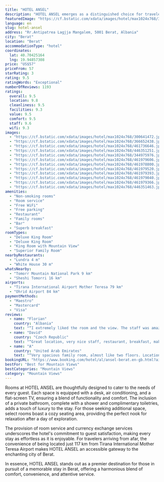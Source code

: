 ```yaml
---
title: "HOTEL ANSEL"
description: "HOTEL ANSEL emerges as a distinguished choice for travelers seeking comfort and convenience in the heart of Berat."
featuredImage: "https://cf.bstatic.com/xdata/images/hotel/max1024x768/300641472.jpg?k=f096ab072697603d6ce977b91aaa432b5ab2c4393351ee90bbd7871ba69feb0a&o=&hp=1"
language: en
slug: hotel-ansel
address: "Rr.Antipatrea Lagjja Mangalem, 5001 Berat, Albania"
city: "Berat"
location: "Berat"
accommodationType: "hotel"
coordinates:
  lat: 40.70425164
  lng: 19.94857308
price: "US$57"
priceFrom: 57
starRating: 3
rating: 9.5
ratingWords: "Exceptional"
numberOfReviews: 1193
ratings:
  overall: 9.5
  location: 9.8
  cleanliness: 9.5
  facilities: 9.3
  value: 9.5
  comfort: 9.5
  staff: 9.6
  wifi: 9.3
images:
  - "https://cf.bstatic.com/xdata/images/hotel/max1024x768/300641472.jpg?k=f096ab072697603d6ce977b91aaa432b5ab2c4393351ee90bbd7871ba69feb0a&o=&hp=1"
  - "https://cf.bstatic.com/xdata/images/hotel/max1024x768/366652438.jpg?k=43bfeef45261591455c8900efdfbdbc175d01acc373244026ee0192f42444537&o=&hp=1"
  - "https://cf.bstatic.com/xdata/images/hotel/max1024x768/461736646.jpg?k=ff7a599f0556c946340937613714a448c198ae154d44ec8f1553905e53b83691&o=&hp=1"
  - "https://cf.bstatic.com/xdata/images/hotel/max1024x768/446351251.jpg?k=5a104e943db5a53e2ef0aadfaa609176b4e90400be7c6340e7efdd2329c12495&o=&hp=1"
  - "https://cf.bstatic.com/xdata/images/hotel/max1024x768/344975976.jpg?k=bfdfe94567bb93cdbc6c3a4749b8a91b99618517e8fda8609ccb0149f203b49d&o=&hp=1"
  - "https://cf.bstatic.com/xdata/images/hotel/max1024x768/461979606.jpg?k=daac370d5e2e5e1b85448f278e13d5494fcd3089851bd6cb8e0819cff47fbdb9&o=&hp=1"
  - "https://cf.bstatic.com/xdata/images/hotel/max1024x768/461978800.jpg?k=99847d47af34d5069915046d57427a6c8934f408a088986c2c5230c2c2c01d98&o=&hp=1"
  - "https://cf.bstatic.com/xdata/images/hotel/max1024x768/461979520.jpg?k=d7e3a1a192e42829c0d86d6ff809055ab724b0bf07227375bbce81b775704e00&o=&hp=1"
  - "https://cf.bstatic.com/xdata/images/hotel/max1024x768/461979393.jpg?k=d4e02837245e61012230b9f3f9241d92bd84a17d504fdb7b30580aefc2daee5d&o=&hp=1"
  - "https://cf.bstatic.com/xdata/images/hotel/max1024x768/461979040.jpg?k=0a9c11d36f758ae8d1b79311350067f78391524becd8b537643bfa6a97ceabe7&o=&hp=1"
  - "https://cf.bstatic.com/xdata/images/hotel/max1024x768/461979366.jpg?k=e4c441dd449b63c8fd658dbde7bcc71122baea96b378fb88ad08f4b1ce1fd5c3&o=&hp=1"
  - "https://cf.bstatic.com/xdata/images/hotel/max1024x768/446351463.jpg?k=f56a89a126c555d5c2aaf5a10ba8b488ee25fb3eea373cef1a95ad7c0ce1079f&o=&hp=1"
amenities:
  - "Non-smoking rooms"
  - "Room service"
  - "Free WiFi"
  - "Free parking"
  - "Restaurant"
  - "Family rooms"
  - "Bar"
  - "Superb breakfast"
roomTypes:
  - "Deluxe King Room"
  - "Deluxe King Room"
  - "King Room with Mountain View"
  - "Superior Family Room"
nearbyRestaurants:
  - "Lundra 4 m"
  - "White House 30 m"
whatsNearby:
  - "Tomorr Mountain National Park 9 km"
  - "Sheshi Tomorri 16 km"
airports:
  - "Tirana International Airport Mother Teresa 79 km"
  - "Ohrid Airport 84 km"
paymentMethods:
  - "Maestro"
  - "Mastercard"
  - "Visa"
reviews:
  - name: "Florian"
    country: "Albania"
    text: "“I extremely liked the room and the view. The staff was amazing and I felt extremely welcomed. The bedroom had a smart TV and the bed and bathroom were beyond my expectations. In short I liked everything.”"
  - name: "David"
    country: "Czech Republic"
    text: "“Great location, very nice staff, restaurant, breakfast, makes you feel like being really in medieval.”"
  - name: "A"
    country: "United Arab Emirates"
    text: "“Very spacious family room, almost like two floors. Location is just perfect and near all shops. Breakfast was fantantic and staff very friendly. View was amazing.”"
bookingURL: "https://www.booking.com/hotel/al/ansel-berat.en-gb.html?aid=8035640"
bestFor: "Best for Mountain Views"
bestCategories: "Mountain Views"
category: "Mountain Views"
---
```


Rooms at HOTEL ANSEL are thoughtfully designed to cater to the needs of every guest. Each space is equipped with a desk, air conditioning, and a flat-screen TV, ensuring a blend of functionality and comfort. The inclusion of a private bathroom, complete with a shower and complimentary toiletries, adds a touch of luxury to the stay. For those seeking additional space, select rooms boast a cozy seating area, providing the perfect nook for relaxation after a day of exploration.

The provision of room service and currency exchange services underscores the hotel's commitment to guest satisfaction, making every stay as effortless as it is enjoyable. For travelers arriving from afar, the convenience of being located just 117 km from Tirana International Mother Teresa Airport makes HOTEL ANSEL an accessible gateway to the enchanting city of Berat.

In essence, HOTEL ANSEL stands out as a premier destination for those in pursuit of a memorable stay in Berat, offering a harmonious blend of comfort, convenience, and attentive service.